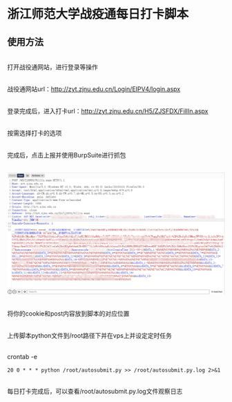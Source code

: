 # 浙江师范大学战疫通每日打卡脚本

## 使用方法
<br> 打开战役通网站，进行登录等操作

<br>战役通网站url：http://zyt.zjnu.edu.cn/Login/EIPV4/login.aspx

<br>登录完成后，进入打卡url：http://zyt.zjnu.edu.cn/H5/ZJSFDX/FillIn.aspx

<br>按需选择打卡的选项

<br>完成后，点击上报并使用BurpSuite进行抓包

<br>![Bp](/1.png)

<br>将你的cookie和post内容放到脚本的对应位置

<br>上传脚本python文件到/root路径下并在vps上并设定定时任务

<br>crontab -e
```
20 0 * * * python /root/autosubmit.py >> /root/autosubmit.py.log 2>&1
```

<br>每日打卡完成后，可以查看/root/autosubmit.py.log文件观察日志